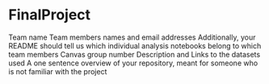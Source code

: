 # FinalProject

Team name
Team members names and email addresses
Additionally, your README should tell us which individual analysis notebooks belong to which team members
Canvas group number
Description and Links to the datasets used
A one sentence overview of your repository, meant for someone who is not familiar with the project
